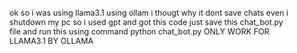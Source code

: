ok so i was using llama3.1 using ollam 
i thougt why it dont save chats even i shutdown my pc 
so i used gpt and  got this code just save this chat_bot.py file 
and run this using command python chat_bot.py 
ONLY WORK FOR LLAMA3.1 BY OLLAMA 
